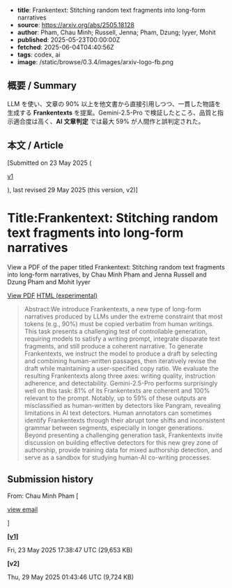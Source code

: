 <!-- metadata -->
- **title**: Frankentext: Stitching random text fragments into long-form narratives
- **source**: https://arxiv.org/abs/2505.18128
- **author**: Pham, Chau Minh; Russell, Jenna; Pham, Dzung; Iyyer, Mohit
- **published**: 2025-05-23T00:00:00Z
- **fetched**: 2025-06-04T04:40:56Z
- **tags**: codex, ai
- **image**: /static/browse/0.3.4/images/arxiv-logo-fb.png

## 概要 / Summary
LLM を使い、文章の 90% 以上を他文書から直接引用しつつ、一貫した物語を生成する **Frankentexts** を提案。Gemini-2.5-Pro で検証したところ、品質と指示適合度は高く、**AI 文章判定** では最大 59% が人間作と誤判定された。

## 本文 / Article
[Submitted on 23 May 2025 (

[v1](https://arxiv.org/abs/2505.18128v1)

), last revised 29 May 2025 (this version, v2)]

Title:Frankentext: Stitching random text fragments into long-form narratives
============================================================================

View a PDF of the paper titled Frankentext: Stitching random text fragments into long-form narratives, by Chau Minh Pham and Jenna Russell and Dzung Pham and Mohit Iyyer

[View PDF](/pdf/2505.18128)
[HTML (experimental)](https://arxiv.org/html/2505.18128v2)
> Abstract:We introduce Frankentexts, a new type of long-form narratives produced by LLMs under the extreme constraint that most tokens (e.g., 90%) must be copied verbatim from human writings. This task presents a challenging test of controllable generation, requiring models to satisfy a writing prompt, integrate disparate text fragments, and still produce a coherent narrative. To generate Frankentexts, we instruct the model to produce a draft by selecting and combining human-written passages, then iteratively revise the draft while maintaining a user-specified copy ratio. We evaluate the resulting Frankentexts along three axes: writing quality, instruction adherence, and detectability. Gemini-2.5-Pro performs surprisingly well on this task: 81% of its Frankentexts are coherent and 100% relevant to the prompt. Notably, up to 59% of these outputs are misclassified as human-written by detectors like Pangram, revealing limitations in AI text detectors. Human annotators can sometimes identify Frankentexts through their abrupt tone shifts and inconsistent grammar between segments, especially in longer generations. Beyond presenting a challenging generation task, Frankentexts invite discussion on building effective detectors for this new grey zone of authorship, provide training data for mixed authorship detection, and serve as a sandbox for studying human-AI co-writing processes.

Submission history
------------------

From: Chau Minh Pham [

[view email](/show-email/0993d44a/2505.18128)

]

**[[v1]](/abs/2505.18128v1)**

Fri, 23 May 2025 17:38:47 UTC (29,653 KB)

**[v2]**

Thu, 29 May 2025 01:43:46 UTC (9,724 KB)

